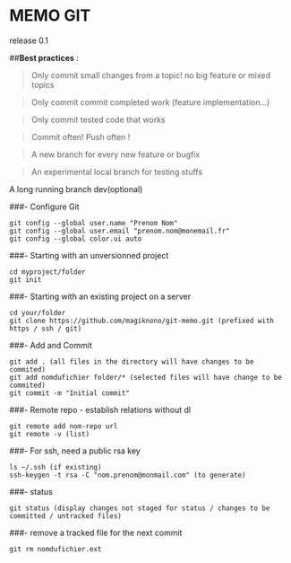 # MEMO GIT
release 0.1

##**Best practices** :

> Only commit small changes from a topic! no big feature or mixed topics 

> Only commit commit completed work  (feature implementation...) 

> Only commit tested code that works 

> Commit often! Push often ! 

> A new branch for every new feature or bugfix 

>An experimental local branch for testing stuffs 

A long running branch dev(optional)

###- Configure Git
```
git config --global user.name "Prenom Nom"
git config --global user.email "prenom.nom@monemail.fr"
git config --global color.ui auto
```

###- Starting with an unversionned project
```
cd myproject/folder
git init
```
###- Starting with an existing project on a server
```
cd your/folder
git clone https://github.com/magiknono/git-memo.git (prefixed with https / ssh / git)
```
###- Add and Commit
```
git add . (all files in the directory will have changes to be commited)
git add nomdufichier folder/* (selected files will have change to be commited)
git commit -m "Initial commit"
```
###- Remote repo - establish relations without dl
```
git remote add nom-repo url
git remote -v (list)
```
###- For ssh, need a public rsa key
```
ls ~/.ssh (if existing)
ssh-keygen -t rsa -C "nom.prenom@monmail.com" (to generate)
```
###- status
```
git status (display changes not staged for status / changes to be committed / untracked files)
```
###- remove a tracked file for the next commit
```
git rm nomdufichier.ext
```
